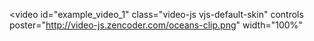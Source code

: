 <video 
 id="example_video_1" 
 class="video-js vjs-default-skin" 
 controls 
 poster="http://video-js.zencoder.com/oceans-clip.png"
 width="100%" 
>
 <source src="king-moment/video/王昭君.mp4" type='video/mp4' />
</video> 
